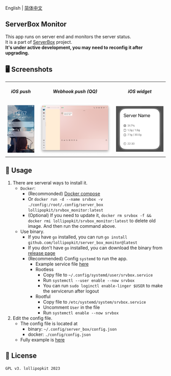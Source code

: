 English | [简体中文](README_zh.md)

## ServerBox Monitor
This app runs on server end and monitors the server status.  
It is a part of [ServerBox](https://github.com/lollipopkit/flutter_server_box) project.  
**It's under active development, you may need to reconfig it after upgrading.**


## 🖥️ Screenshots
<table>
  <tr>
    <td>
	    <h5 align="center">iOS push</h5>
    </td>
    <td>
	    <h5 align="center">Webhook push (QQ)</h5>
    </td>
    <td>
	    <h5 align="center">iOS widget</h5>
    </td>
  </tr>
  <tr>
    <td>
	    <img width="107px" src="doc/imgs/ios-push.png">
    </td>
    <td>
	    <img width="307px" src="doc/imgs/webhook.png">
    </td>
    <td>
	    <img width="197px" src="doc/imgs/ios-widget.png">
    </td>
  </tr>
</table>

## 📖 Usage
1. There are serveral ways to install it.
   - `Docker`:
     - (Recommonded) [Docker compose](docker-compose.yaml)
     - Or `docker run -d --name srvbox -v ./config:/root/.config/server_box lollipopkit/srvbox_monitor:latest`
     - (Optional) If you need to update it, `docker rm srvbox -f && docker rmi lollipopkit/srvbox_monitor:latest` to delete old image. And then run the command above.
   - Use binary.
     - If you have `go` installed, you can run `go install github.com/lollipopkit/server_box_monitor@latest`
     - If you don't have `go` installed, you can download the binary from [release page](https://github.com/lollipopkit/server_box_monitor/releases)
     - (Recommended) Config `systemd` to run the app.
       - Example service file [here](doc/srvbox.service)
       - Rootless
         - Copy file to `~/.config/systemd/user/srvbox.service`
         - Run `systemctl --user enable --now srvbox`
         - You can run `sudo loginctl enable-linger $USER` to make the servicerun   after logout
       - Rootful
         - Copy file to `/etc/systemd/system/srvbox.service`
         - Uncomment `User` in the file
         - Run `systemctl enable --now srvbox`
2. Edit the config file.
   - The config file is located at
     - binary: `~/.config/server_box/config.json`
     - docker: `./config/config.json`
   - Fully example is [here](doc/CONFIG.jsonc)
    

## 🔖 License
`GPL v3. lollipopkit 2023`